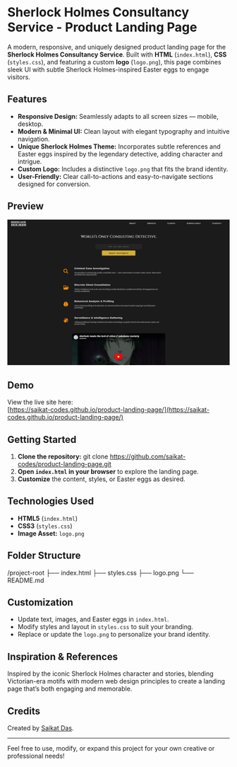 # Sherlock Holmes Consultancy Service - Product Landing Page

A modern, responsive, and uniquely designed product landing page for the **Sherlock Holmes Consultancy Service**. Built with **HTML** (`index.html`), **CSS** (`styles.css`), and featuring a custom **logo** (`logo.png`), this page combines sleek UI with subtle Sherlock Holmes-inspired Easter eggs to engage visitors.

## Features

- **Responsive Design:** Seamlessly adapts to all screen sizes — mobile, desktop.
- **Modern & Minimal UI:** Clean layout with elegant typography and intuitive navigation.
- **Unique Sherlock Holmes Theme:** Incorporates subtle references and Easter eggs inspired by the legendary detective, adding character and intrigue.
- **Custom Logo:** Includes a distinctive `logo.png` that fits the brand identity.
- **User-Friendly:** Clear call-to-actions and easy-to-navigate sections designed for conversion.

## Preview

![Landing Page Screenshot](screenshot.png)  

## Demo

View the live site here:  
[https://saikat-codes.github.io/product-landing-page/](https://saikat-codes.github.io/product-landing-page/)

## Getting Started

1. **Clone the repository:**
  git clone https://github.com/saikat-codes/product-landing-page.git
2. **Open `index.html` in your browser** to explore the landing page.
3. **Customize** the content, styles, or Easter eggs as desired.

## Technologies Used

- **HTML5** (`index.html`)
- **CSS3** (`styles.css`)
- **Image Asset:** `logo.png`

## Folder Structure

/project-root
├── index.html
├── styles.css
├── logo.png
└── README.md


## Customization

- Update text, images, and Easter eggs in `index.html`.
- Modify styles and layout in `styles.css` to suit your branding.
- Replace or update the `logo.png` to personalize your brand identity.

## Inspiration & References

Inspired by the iconic Sherlock Holmes character and stories, blending Victorian-era motifs with modern web design principles to create a landing page that’s both engaging and memorable.

## Credits

Created by [Saikat Das](https://github.com/saikat-codes).

---

Feel free to use, modify, or expand this project for your own creative or professional needs!


